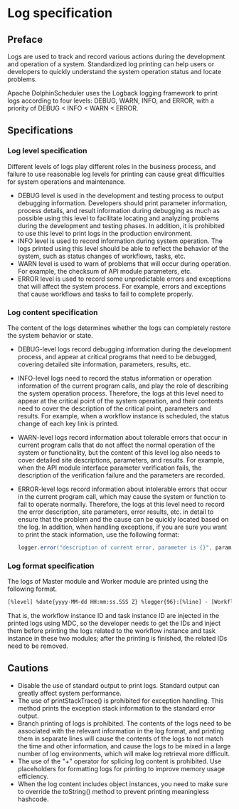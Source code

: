 # Log specification

## Preface

Logs are used to track and record various actions during the development and operation of a system. Standardized log printing can help users or developers to quickly understand the system operation status and locate problems.

Apache DolphinScheduler uses the Logback logging framework to print logs according to four levels: DEBUG, WARN, INFO, and ERROR, with a priority of DEBUG < INFO < WARN < ERROR.

## Specifications

### Log level specification

Different levels of logs play different roles in the business process, and failure to use reasonable log levels for printing can cause great difficulties for system operations and maintenance.

- DEBUG level is used in the development and testing process to output debugging information. Developers should print parameter information, process details, and result information during debugging as much as possible using this level to facilitate locating and analyzing problems during the development and testing phases. In addition, it is prohibited to use this level to print logs in the production environment.
- INFO level is used to record information during system operation. The logs printed using this level should be able to reflect the behavior of the system, such as status changes of workflows, tasks, etc.
- WARN level is used to warn of problems that will occur during operation. For example, the checksum of API module parameters, etc.
- ERROR level is used to record some unpredictable errors and exceptions that will affect the system process. For example, errors and exceptions that cause workflows and tasks to fail to complete properly.

### Log content specification

The content of the logs determines whether the logs can completely restore the system behavior or state.

- DEBUG-level logs record debugging information during the development process, and appear at critical programs that need to be debugged, covering detailed site information, parameters, results, etc.

- INFO-level logs need to record the status information or operation information of the current program calls, and play the role of describing the system operation process. Therefore, the logs at this level need to appear at the critical point of the system operation, and their contents need to cover the description of the critical point, parameters and results. For example, when a workflow instance is scheduled, the status change of each key link is printed.

- WARN-level logs record information about tolerable errors that occur in current program calls that do not affect the normal operation of the system or functionality, but the content of this level log also needs to cover detailed site descriptions, parameters, and results. For example, when the API module interface parameter verification fails, the description of the verification failure and the parameters are recorded.

- ERROR-level logs record information about intolerable errors that occur in the current program call, which may cause the system or function to fail to operate normally. Therefore, the logs at this level need to record the error description, site parameters, error results, etc. in detail to ensure that the problem and the cause can be quickly located based on the log. In addition, when handling exceptions, if you are sure you want to print the stack information, use the following format:

  ```java
  logger.error("description of current error, parameter is {}", parameter, e);
  ```

### Log format specification

The logs of Master module and Worker module are printed using the following format. 

```xml
[%level] %date{yyyy-MM-dd HH:mm:ss.SSS Z} %logger{96}:[%line] - [WorkflowInstance-%X{workflowInstanceId:-0}][TaskInstance-%X{taskInstanceId:-0}] - %msg%n
```

That is, the workflow instance ID and task instance ID are injected in the printed logs using MDC, so the developer needs to get the IDs and inject them before printing the logs related to the workflow instance and task instance in these two modules; after the printing is finished, the related IDs need to be removed.

## Cautions

- Disable the use of standard output to print logs. Standard output can greatly affect system performance.
- The use of printStackTrace() is prohibited for exception handling. This method prints the exception stack information to the standard error output.
- Branch printing of logs is prohibited. The contents of the logs need to be associated with the relevant information in the log format, and printing them in separate lines will cause the contents of the logs to not match the time and other information, and cause the logs to be mixed in a large number of log environments, which will make log retrieval more difficult.
- The use of the "+" operator for splicing log content is prohibited. Use placeholders for formatting logs for printing to improve memory usage efficiency.
- When the log content includes object instances, you need to make sure to override the toString() method to prevent printing meaningless hashcode.